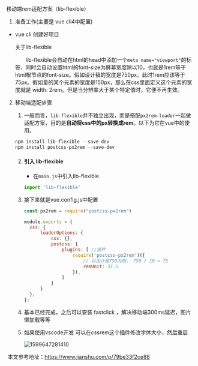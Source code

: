 移动端rem适配方案（lib-flexible）

1.  准备工作(主要是 vue cli4中配置)

   - vue cli 创建好项目

     关于lib-flexible

       lib-flexible会自动在html的head中添加一个`meta name="viewport"`的标签，同时会自动设置html的font-size为屏幕宽度除以10，也就是1rem等于html根节点的font-size。假如设计稿的宽度是750px，此时1rem应该等于75px。假如量的某个元素的宽度是150px，那么在css里面定义这个元素的宽度就是 width: 2rem。但是当分辨率大于某个特定值时，它便不再生效。

2. 移动端适配步骤

   1.  一般而言，`lib-flexible`并不独立出现，而是搭配`px2rem-loader`一起做适配方案，目的是**自动将css中的px转换成rem**。以下为它在vue中的使用。 

      ````js
      npm install lib-flexible --save-dev
      npm install postcss-px2rem --save-dev
      ````

   2. #### 引入 lib-flexible

      -  在`main.js`中引入lib-flexible 

        ````js
        import 'lib-flexible'
        ````

   3. 接下来就是vue.config.js中配置

      ````js
      const px2rem = require("postcss-px2rem")
      
      module.exports = {
        css: {
            loaderOptions: {
                css: {},
                postcss: {
                    plugins: [ //插件
                        require('postcss-px2rem')({
                            // 以设计稿750为例， 750 / 10 = 75
                            remUnit: 37.5
                        }),
                    ]
                }
            }
        },
      };
      ````

   4. 基本已经完成，之后可以安装 fastclick ，解决移动端300ms延迟，图片懒加载等等

   5. 如果使用vscode开发 可以在cssrem这个插件修改字体大小，然后重启

      ![1599647281410](C:\Users\NB\AppData\Roaming\Typora\typora-user-images\1599647281410.png)

​           本文参考地址：https://www.jianshu.com/p/79be33f2ce88